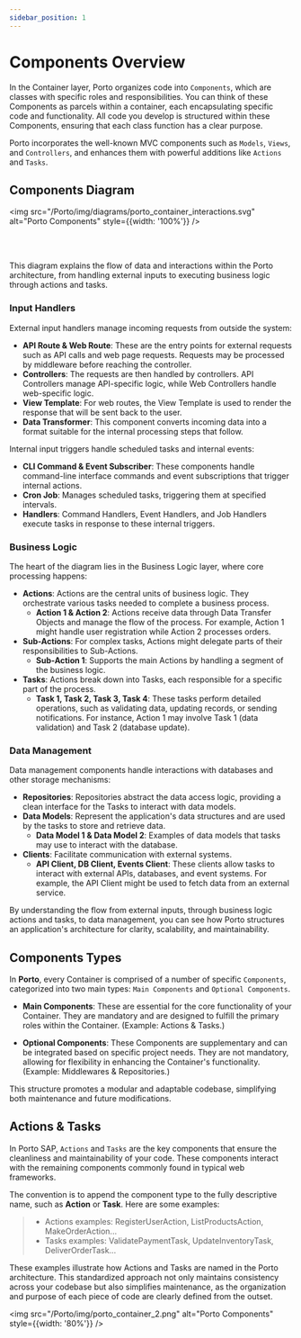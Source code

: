 ```yaml
---
sidebar_position: 1
---
```


# Components Overview

In the Container layer, Porto organizes code into `Components`, which are classes with specific roles and responsibilities. You can think of these Components as parcels within a container, each encapsulating specific code and functionality. All code you develop is structured within these Components, ensuring that each class function has a clear purpose. 

Porto incorporates the well-known MVC components such as `Models`, `Views`, and `Controllers`, and enhances them with powerful additions like `Actions` and `Tasks`.

## Components Diagram

<img src="/Porto/img/diagrams/porto_container_interactions.svg" alt="Porto Components" style={{width: '100%'}} />

<br/>
<br/>

This diagram explains the flow of data and interactions within the Porto architecture, from handling external inputs to executing business logic through actions and tasks.

### Input Handlers

External input handlers manage incoming requests from outside the system:
- **API Route & Web Route**: These are the entry points for external requests such as API calls and web page requests. Requests may be processed by middleware before reaching the controller.
- **Controllers**: The requests are then handled by controllers. API Controllers manage API-specific logic, while Web Controllers handle web-specific logic.
- **View Template**: For web routes, the View Template is used to render the response that will be sent back to the user.
- **Data Transformer**: This component converts incoming data into a format suitable for the internal processing steps that follow.


Internal input triggers handle scheduled tasks and internal events:
- **CLI Command & Event Subscriber**: These components handle command-line interface commands and event subscriptions that trigger internal actions.
- **Cron Job**: Manages scheduled tasks, triggering them at specified intervals.
- **Handlers**: Command Handlers, Event Handlers, and Job Handlers execute tasks in response to these internal triggers.

### Business Logic

The heart of the diagram lies in the Business Logic layer, where core processing happens:
- **Actions**: Actions are the central units of business logic. They orchestrate various tasks needed to complete a business process.
    - **Action 1 & Action 2**: Actions receive data through Data Transfer Objects and manage the flow of the process. For example, Action 1 might handle user registration while Action 2 processes orders.
- **Sub-Actions**: For complex tasks, Actions might delegate parts of their responsibilities to Sub-Actions.
    - **Sub-Action 1**: Supports the main Actions by handling a segment of the business logic.
- **Tasks**: Actions break down into Tasks, each responsible for a specific part of the process.
    - **Task 1, Task 2, Task 3, Task 4**: These tasks perform detailed operations, such as validating data, updating records, or sending notifications. For instance, Action 1 may involve Task 1 (data validation) and Task 2 (database update).

### Data Management

Data management components handle interactions with databases and other storage mechanisms:
- **Repositories**: Repositories abstract the data access logic, providing a clean interface for the Tasks to interact with data models.
- **Data Models**: Represent the application's data structures and are used by the tasks to store and retrieve data.
    - **Data Model 1 & Data Model 2**: Examples of data models that tasks may use to interact with the database.
- **Clients**: Facilitate communication with external systems.
    - **API Client, DB Client, Events Client**: These clients allow tasks to interact with external APIs, databases, and event systems. For example, the API Client might be used to fetch data from an external service.

By understanding the flow from external inputs, through business logic actions and tasks, to data management, you can see how Porto structures an application's architecture for clarity, scalability, and maintainability.


## Components Types

In **Porto**, every Container is comprised of a number of specific `Components`, categorized into two main types: `Main Components` and `Optional Components`.

- **Main Components**: These are essential for the core functionality of your Container. They are mandatory and are designed to fulfill the primary roles within the Container. (Example: Actions & Tasks.)

- **Optional Components**: These Components are supplementary and can be integrated based on specific project needs. They are not mandatory, allowing for flexibility in enhancing the Container's functionality. (Example: Middlewares & Repositories.)

This structure promotes a modular and adaptable codebase, simplifying both maintenance and future modifications.


## Actions & Tasks

In Porto SAP, `Actions` and `Tasks` are the key components that ensure the cleanliness and maintainability of your code. These components interact with the remaining components commonly found in typical web frameworks.

The convention is to append the component type to the fully descriptive name, such as **Action** or **Task**. Here are some examples:

> - Actions examples: RegisterUserAction, ListProductsAction, MakeOrderAction...
> - Tasks examples: ValidatePaymentTask, UpdateInventoryTask, DeliverOrderTask...

These examples illustrate how Actions and Tasks are named in the Porto architecture. This standardized approach not only maintains consistency across your codebase but also simplifies maintenance, as the organization and purpose of each piece of code are clearly defined from the outset.


<img src="/Porto/img/porto_container_2.png" alt="Porto Components" style={{width: '80%'}} />

